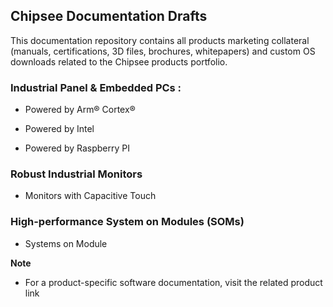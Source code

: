 ## Chipsee Documentation Drafts
This documentation repository contains all products marketing collateral (manuals, certifications, 3D files, brochures, whitepapers) and custom OS downloads related to the Chipsee products portfolio.

### Industrial Panel & Embedded PCs :

* Powered by Arm® Cortex®

* Powered by Intel

* Powered by Raspberry PI

### Robust Industrial Monitors

* Monitors with Capacitive Touch

### High-performance System on Modules (SOMs)
* Systems on Module


**Note**
* For a product-specific software documentation, visit the related product link

